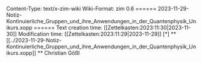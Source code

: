 Content-Type: text/x-zim-wiki
Wiki-Format: zim 0.6
====== 2023-11-29-Notiz-Kontinuierliche_Gruppen_und_ihre_Anwendungen_in_der_Quantenphysik_Unikurs.xopp ======
Text creation time: [[Zettelkasten:2023:11:30|2023-11-30]] Modification time: [[Zettelkasten:2023:11:29|2023-11-29]]
[*] **[[../2023-11-29-Notiz-Kontinuierliche_Gruppen_und_ihre_Anwendungen_in_der_Quantenphysik_Unikurs.xopp]] **
Christian Gößl
